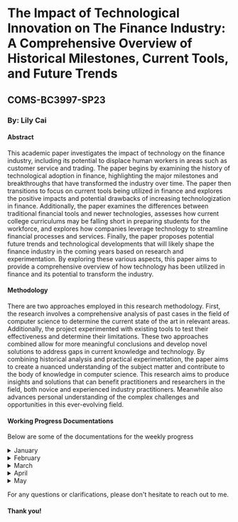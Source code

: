 <h1> The Impact of Technological Innovation on The Finance Industry: A Comprehensive Overview of Historical Milestones, Current Tools, and Future Trends </h1>
<h2> COMS-BC3997-SP23 </h2>
<h3>By: Lily Cai</h3>

<h4>Abstract</h4>
<p>This academic paper investigates the impact of technology on the finance industry, including its potential to displace human workers in areas such as customer service and trading. The paper begins by examining the history of technological adoption in finance, highlighting the major milestones and breakthroughs that have transformed the industry over time. The paper then transitions to focus on current tools being utilized in finance and explores the positive impacts and potential drawbacks of increasing technologization in finance. Additionally, the paper examines the differences between traditional financial tools and newer technologies, assesses how current college curriculums may be falling short in preparing students for the workforce, and explores how companies leverage technology to streamline financial processes and services. Finally, the paper proposes potential future trends and technological developments that will likely shape the finance industry in the coming years based on research and experimentation. By exploring these various aspects, this paper aims to provide a comprehensive overview of how technology has been utilized in finance and its potential to transform the industry.</p>

<h4>Methodology</h4>
<p>There are two approaches employed in this research methodology. First, the research involves a comprehensive analysis of past cases in the field of computer science to determine the current state of the art in relevant areas. Additionally, the project experimented with existing tools to test their effectiveness and determine their limitations. These two approaches combined allow for more meaningful conclusions and develop novel solutions to address gaps in current knowledge and technology. By combining historical analysis and practical experimentation, the paper aims to create a nuanced understanding of the subject matter and contribute to the body of knowledge in computer science. This research aims to produce insights and solutions that can benefit practitioners and researchers in the field, both novice and experienced industry practitioners. Meanwhile also advances personal understanding of the complex challenges and opportunities in this ever-evolving field.</p>


<h4>Working Progress Documentations</h4>
<p>Below are some of the documentations for the weekly progress</p> 

<details>
  <summary>January </summary>
The following would entail the early weeks, specificially weeks 1-4:
  
  <h6>Weeks 1-2</h6>  
  
Here is a brief description what I did weeks 1-2, written in a format that's almost like a diary: 
  
The first portion of at least two weeks was thinking and writing the preliminary research proposal. Then, the issue became that I got COVID, causing a bit of a delay with the work. Below is a bit thought process of my initial reasonings: 

As my undergraduate life draws closer, I reflect on what I have gained. It saddens me to realize that I haven't accomplished as much as I could have, not only in terms of computer science projects and GPA but also in general. However, I am certain that some of my professors, peers, and friends would disagree with this pessimistic view. With this research project, I aim to satisfy my curiosity and bring closure to my somewhat tumultuous undergraduate life in a way that would make me proud, even if no one else takes pride in my work. Rather than presenting it in the typical report format or opting for the "successful" approach, I wish to pursue this project in a manner that speaks to me and showcases my unique abilities.

Throughout my years of education, I have always been passionate about learning practical and applicable knowledge. I have come to realize that being able to observe the concrete changes and impacts that my efforts are creating is what motivates me to thrive and learn. One field that has always intrigued me is how technology is utilized in various sectors, not just within the tech industry. Specifically, I have been interested in exploring how algorithmic trading and the stock market function with the aid of technology. Observing how these trading strategies operate and their effectiveness in the real world is fascinating. 

**Please see "Research Proposal.pdf" in the Midterm Folder for the proposal**: [Research Proposal](https://github.com/COMS-BC3997-SP23/website-cc4672/blob/main/Midterm/Research%20Proposal.pdf)
  
  <h6>Weeks 3-4</h6>  
  
It wasn't delightful when I realized that my original area might not be feasible for this semester. It's almost as if a person with huge ambitions and eagerness to sail shortly only realizes they don't know how to steer a ship or navigate. My misjudgment with the difficulty required to delve into this topic made it so that after conducting preliminary research, I concluded that studying algorithmic trading would demand skills such as machine learning, which may not be feasible to acquire quickly. After recovering from COVID,  I spent a week or so trying to learn more about what I could do instead that relates to the topic but at the same time can give me both the technical and research suited for a beginner level. Therefore, I shifted my focus to a more general question: **How has technology been utilized in the financial world? ** 
  
**Please see "Some research up until 3.20.pdf" in the Midterm Folder for the part of the research conducted. The file includes both the research done on algorithmic trading and history of technology in finance**: [Background Research]( https://github.com/COMS-BC3997-SP23/website-cc4672/blob/main/Midterm/Some%20research%20up%20until%203.20.pdf)
  
Please know that just because I couldn't do a project on it during the semester does not mean that I cannot continue this research after graduation. Still, it indicates that solely focusing on algorithmic trading may not be optimal for me to derive presentable conclusions that satisfy my academic curiosity.
  
</details>

<details>
  <summary>February</summary>
<h6>Weeks 4-8</h6>  
In February, my focus was primarily on conducting interviews with experts in the finance industry to gather insights on the impact of technology on the sector. Based on the findings, I spent time drawing conclusions and determining the best programming languages to use in analyzing the data. After careful consideration, I ultimately settled on a combination of Excel, Python, SQL, and Java. Each of these languages has unique strengths that are well-suited for different aspects of the project, such as data organization and analysis, machine learning, and data visualization. Using a combination of these languages allows for a more comprehensive and nuanced analysis of the data, leading to more robust conclusions and insights. With the decision made on which languages to use, I moved forward with the project with a greater sense of direction and purpose. I ended up deciding to use the following languages and tools: Excel, Python, Java, and SQL.

Here are some key points I gained from talking to several people working in the industry:

* While technology has become an integral part of the finance industry, traditional financial tools such as Excel are still widely used for daily operations.
* Many finance professionals have yet to fully adopt more advanced technologies (from programming languages such as python to ChatGPT) due to steep learning curve and high costs associated with implementation.
* Some experts believe that the finance industry will continue to adopt new technologies at a slower pace compared to other industries due to regulatory constraints and clients' privacy issues.
</details>

<details>
  <summary>March</summary>
  <h6>Weeks 8-12</h6>
  Due to midterms, my progress got slowed and I didn't accomplish as much as expected. It's also the midterm presentation, so I was busy doing that. 
**Please see in the Midterm Folder for midterm project status update, which was an in-class presentation**: ["Project Midterm Status.pdf"]( https://github.com/COMS-BC3997-SP23/website-cc4672/blob/main/Midterm/Project%20Midterm%20Status.pdf)  

 (Note: for some reason the links doesn't work and display correctly) 

  
</details>

<details>
  <summary>April</summary>
  <h6>Weeks 12-16</h6>
During the month of April, I focused on coding and learning as I identified several topics in which I lacked expertise. This process involved a significant amount of trial and error, which was often frustrating. However, I persevered and successfully compiled a final presentation folder that includes both functional and failed code, to better demonstrate the learning process. The code is available in both ipynb and py formats, and I have also included several Excel documents. 

  - Apple_Balance_Sheet.ipynb
- Copy of Financial Model Using Excel (COMS Project).xlsx
- Failed_Merge_PDF.ipynb
- Financial_Concepts_with_Explanations.html
- Financial_Concepts_with_Explanations.ipynb
- Financial_Concepts_with_Explanations.py
- Guided_SQL_Project.py
- MergePDF_PyPDF4.ipynb
- Project_Tracker.java
- Target_Balance_Sheet.ipynb
- apple_balance_sheet.py
- failed_merge_pdf.py
- mergepdf_pypdf4.py
- project-task-list.xlsx

</details>

<details>
  <summary>May</summary>
  It all came to an end, which was sad. 
  May was when I gave my final presentation and submitted the report. The presentation (ppt) was submitted on courseworks, and I have uploaded the final report. 
  **Please see the final report here**:[Final Report](https://github.com/COMS-BC3997-SP23/website-cc4672/blob/main/Final%20Presentation/COMS%20Project%20Report.pdf)
  
</details>

<p>For any questions or clarifications, please don't hesitate to reach out to me.</p>
<h4>Thank you!</h4>

